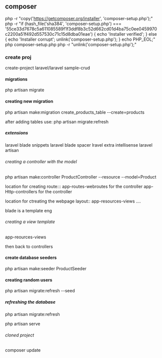 ## composer
php -r "copy('https://getcomposer.org/installer', 'composer-setup.php');"
php -r "if (hash_file('sha384', 'composer-setup.php') === '55ce33d7678c5a611085589f1f3ddf8b3c52d662cd01d4ba75c0ee0459970c2200a51f492d557530c71c15d8dba01eae') { echo 'Installer verified'; } else { echo 'Installer corrupt'; unlink('composer-setup.php'); } echo PHP_EOL;"
php composer-setup.php
php -r "unlink('composer-setup.php');"

### create proj
create-project laravel/laravel sample-crud

#### migrations
php artisan migrate

#### creating new migration
php artisan make:migration create_products_table --create=products

after adding tables use: php artisan migrate:refresh

##### extensions
laravel blade snippets
laravel blade spacer
lravel extra intellisense
laravel artisan

###### creating a controller with the model

php artisan make:controller ProductController --resource --model=Product

location for creating route:::
app-routes-webroutes for the controller
app-Http-controllers for the controller


location for ctreating the webpage layout:: 
app-resources-views ....


blade is a template eng

###### creating a view template
app-reources-views

then back to controllers

#### create database seeders
php artisan make:seeder ProductSeeder

#### creating random users
php artisan migrate:refresh --seed

##### refreshing the database
php artisan migrate:refresh

php artisan serve


###### cloned project
composer update
